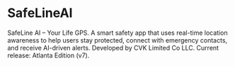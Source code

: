 # SafeLineAI
SafeLine AI – Your Life GPS. A smart safety app that uses real-time location awareness to help users stay protected, connect with emergency contacts, and receive AI-driven alerts. Developed by CVK Limited Co LLC. Current release: Atlanta Edition (v7).
